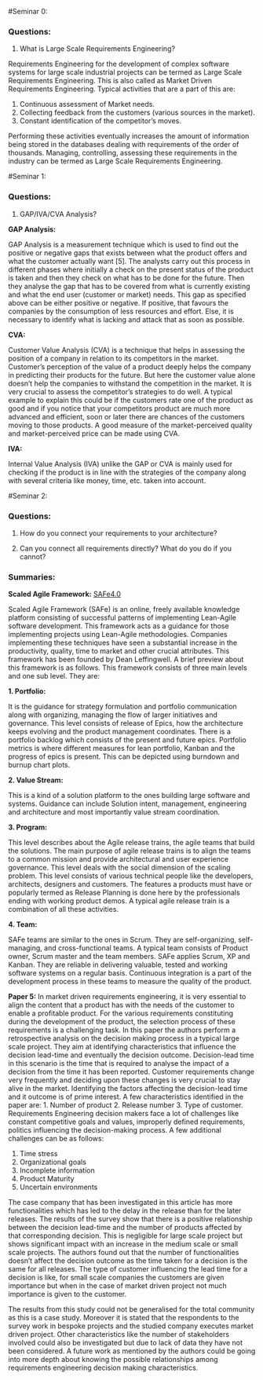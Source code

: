 #Seminar 0:

### Questions:

1. What is Large Scale Requirements Engineering?

Requirements Engineering for the development of complex software systems for large scale industrial projects can be termed as Large Scale Requirements Engineering. This is also called as Market Driven Requirements Engineering. Typical activities that are a part of this are: 

1. Continuous assessment of Market needs. 
2. Collecting feedback from the customers (various sources in the market).
3. Constant identification of the competitor’s moves.

Performing these activities eventually increases the amount of information being stored in the databases dealing with requirements of the order of thousands. Managing, controlling, assessing these requirements in the industry can be termed as Large Scale Requirements Engineering.

#Seminar 1: 

### Questions:

1. GAP/IVA/CVA Analysis?

**GAP Analysis:**

GAP Analysis is a measurement technique which is used to find out the positive or negative gaps that exists between what the product offers and what the customer actually want [5]. The analysts carry out this process in different phases where initially a check on the present status of the product is taken and then they check on what has to be done for the future. Then they analyse the gap that has to be covered from what is currently existing and what the end user (customer or market) needs. This gap as specified above can be either positive or negative. If positive, that favours the companies by the consumption of less resources and effort. Else, it is necessary to identify what is lacking and attack that as soon as possible.

**CVA:**

Customer Value Analysis (CVA) is a technique that helps in assessing the position of a company in relation to its competitors in the market. Customer’s perception of the value of a product deeply helps the company in predicting their products for the future. But here the customer value alone doesn’t help the companies to withstand the competition in the market. It is very crucial to assess the competitor’s strategies to do well. A typical example to explain this could be if the customers rate one of the product as good and if you notice that your competitors product are much more advanced and efficient, soon or later there are chances of the customers moving to those products. A good measure of the market-perceived quality and market-perceived price can be made using CVA. 

**IVA:**

Internal Value Analysis (IVA) unlike the GAP or CVA is mainly used for checking if the product is in line with the strategies of the company along with several criteria like money, time, etc. taken into account.

#Seminar 2:

### Questions:

1. How do you connect your requirements to your architecture?

2. Can you connect all requirements directly? What do you do if you cannot?

### Summaries: 

**Scaled Agile Framework:** [SAFe4.0](http://www.scaledagileframework.com/)

Scaled Agile Framework (SAFe) is an online, freely available knowledge platform consisting of successful patterns of implementing Lean-Agile software development. This framework acts as a guidance for those implementing projects using Lean-Agile methodologies. Companies implementing these techniques have seen a substantial increase in the productivity, quality, time to market and other crucial attributes. This framework has been founded by Dean Leffingwell. A brief preview about this framework is as follows. This framework consists of three main levels and one sub level. They are:

**1. Portfolio:**

It is the guidance for strategy formulation and portfolio communication along with organizing, managing the flow of larger initiatives and governance. This level consists of release of Epics, how the architecture keeps evolving and the product management coordinates. There is a portfolio backlog which consists of the present and future epics. Portfolio metrics is where different measures for lean portfolio, Kanban and the progress of epics is present. This can be depicted using burndown and burnup chart plots.

**2. Value Stream:**

This is a kind of a solution platform to the ones building large software and systems. Guidance can include Solution intent, management, engineering and architecture and most importantly value stream coordination.

**3. Program:**

This level describes about the Agile release trains, the agile teams that build the solutions. The main purpose of agile release trains is to align the teams to a common mission and provide architectural and user experience governance. This level deals with the social dimension of the scaling problem. This level consists of various technical people like the developers, architects, designers and customers. The features a products must have or popularly termed as Release Planning is done here by the professionals ending with working product demos. A typical agile release train is a combination of all these activities.  

**4. Team:**

SAFe teams are similar to the ones in Scrum. They are self-organizing, self-managing, and cross-functional teams. A typical team consists of Product owner, Scrum master and the team members. SAFe applies Scrum, XP and Kanban. They are reliable in delivering valuable, tested and working software systems on a regular basis. Continuous integration is a part of the development process in these teams to measure the quality of the product. 

**Paper 5:** 
In market driven requirements engineering, it is very essential to align the content that a product has with the needs of the customer to enable a profitable product. For the various requirements constituting during the development of the product, the selection process of these requirements is a challenging task. In this paper the authors perform a retrospective analysis on the decision making process in a typical large scale project. They aim at identifying characteristics that influence the decision lead-time and eventually the decision outcome. Decision-lead time in this scenario is the time that is required to analyse the impact of a decision from the time it has been reported. Customer requirements change very frequently and deciding upon these changes is very crucial to stay alive in the market. Identifying the factors affecting the decision-lead time and it outcome is of prime interest. A few characteristics identified in the paper are: 1. Number of product 2. Release number 3. Type of customer. Requirements Engineering decision makers face a lot of challenges like constant competitive goals and values, improperly defined requirements, politics influencing the decision-making process.  A few additional challenges can be as follows: 

1. Time stress 
2. Organizational goals
3. Incomplete information
4. Product Maturity
5. Uncertain environments

The case company that has been investigated in this article has more functionalities which has led to the delay in the release than for the later releases. The results of the survey show that there is a positive relationship between the decision lead-time and the number of products affected by that corresponding decision. This is negligible for large scale project but shows significant impact with an increase in the medium scale or small scale projects. The authors found out that the number of functionalities doesn’t affect the decision outcome as the time taken for a decision is the same for all releases. The type of customer influencing the lead time for a decision is like, for small scale companies the customers are given importance but when in the case of market driven project not much importance is given to the customer. 

The results from this study could not be generalised for the total community as this is a case study. Moreover it is stated that the respondents to the survey work in bespoke projects and the studied company executes market driven project.  Other characteristics like the number of stakeholders involved could also be investigated but due to lack of data they have not been considered. A future work as mentioned by the authors could be going into more depth about knowing the possible relationships among requirements engineering decision making characteristics.
